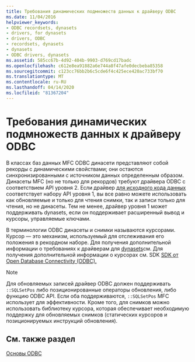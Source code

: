 ```yaml
---
title: Требования динамических подмножеств данных к драйверу ODBC
ms.date: 11/04/2016
helpviewer_keywords:
- ODBC recordsets, dynasets
- drivers, for dynasets
- drivers, ODBC
- recordsets, dynasets
- dynasets
- ODBC drivers, dynasets
ms.assetid: 585cc67b-4d92-404b-9903-d769cd17badc
ms.openlocfilehash: c612e8ea91882a6e744a8f47afe0decbeba85358
ms.sourcegitcommit: c123cc76bb2b6c5cde6f4c425ece420ac733bf70
ms.translationtype: MT
ms.contentlocale: ru-RU
ms.lasthandoff: 04/14/2020
ms.locfileid: "81367204"
---
```

# <a name="odbc-driver-requirements-for-dynasets"></a>Требования динамических подмножеств данных к драйверу ODBC

В классах баз данных MFC ODBC динасети представляют собой рекорды с динамическими свойствами; они остаются синхронизированными с источником данных определенным образом. Динасеты MFC (но не только для рекордов) требуют драйвера ODBC с соответствием API уровня 2. Если драйвер [для исходного кода данных](../../data/odbc/data-source-odbc.md) соответствует набору API уровня 1, вы все равно можете использовать как обновляемые и только для чтения снимки, так и записи только для чтения, но не динасеты. Тем не менее, драйвер уровня 1 может поддерживать dynasets, если он поддерживает расширенный вывод и курсоры, управляемые ключами.

В терминологии ODBC динасеты и снимки называются курсорами. Курсор — это механизм, используемый для отслеживания его положения в рекордном наборе. Для получения дополнительной информации о требованиях к драйверам для [dynasets](../../data/odbc/dynaset.md)см. Для получения дополнительной информации о курсорах см. SDK [SDK от Open Database Connectivity (ODBC).](/sql/odbc/microsoft-open-database-connectivity-odbc)

> [!NOTE]
> Для обновляемых записей драйвер ODBC должен поддерживать `::SQLSetPos` либо позиционированные операторы обновления, либо функцию ODBC API. Если оба поддерживаются, `::SQLSetPos` MFC использует для эффективности. Кроме того, для снимков можно использовать библиотеку курсора, которая обеспечивает необходимую поддержку для обновляемых снимков (статических курсоров и позиционируемых инструкций обновления).

## <a name="see-also"></a>См. также раздел

[Основы ODBC](../../data/odbc/odbc-basics.md)
